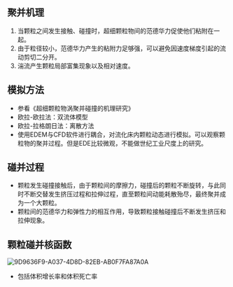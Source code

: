 ## 聚并机理
1. 当颗粒之间发生接触、碰撞时，超细颗粒物间的范德华力促使他们粘附在一起。
2. 由于粒径较小，范德华力产生的粘附力足够强，可以避免因速度梯度引起的流动剪切二分开。
3. 湍流产生颗粒局部富集现象以及相对速度。

## 模拟方法
* 参看《超细颗粒物涡聚并碰撞的机理研究》
* 欧拉-欧拉法：双流体模型
* 欧拉-拉格朗日法：离散方法
* 使用EDEM与CFD软件进行耦合，对流化床内颗粒动态进行模拟。可以观察颗粒物的聚并过程。但是EDE比较微观，不能做世纪工业尺度上的研究。

## 碰并过程
* 颗粒发生碰撞接触后，由于颗粒间的摩擦力，碰撞后的颗粒不断旋转，与此同时不断交替发生挤压过程和拉伸过程，直至颗粒间动能耗散殆尽，最终聚并成为一个大颗粒。
* 颗粒间的范德华力和弹性力的相互作用，导致颗粒接触碰撞后不断发生挤压和拉伸现象。

## 颗粒碰并核函数

![9D9636F9-A037-4D8D-82EB-AB0F7FA87A0A]($res/9D9636F9-A037-4D8D-82EB-AB0F7FA87A0A.png)
* 包括体积增长率和体积死亡率


